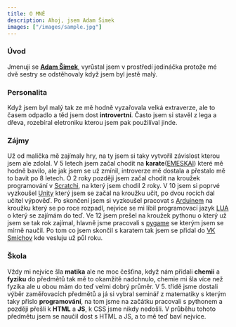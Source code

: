 ```yaml
---
title: O MNĚ
description: Ahoj, jsem Adam Šimek
images: ["/images/sample.jpg"]
---
```


### Úvod
Jmenuji se <ins>**Adam Šimek**</ins>, vyrůstal jsem v prostředí jedináčka protože mé dvě sestry se odstěhovaly když jsem byl jestě malý.

### Personalita
Když jsem byl malý tak ze mě hodně vyzařovala velká extraverze, ale to časem odpadlo a těd jsem dost **introvertní**. Často jsem si stavěl z lega a dřeva, rozebíral eletroniku kterou jsem pak použilíval jinde. 

### Zájmy
Už od malička mě zajímaly hry, na ty jsem si taky vytvořil závislost kterou jsem ale zdolal.
V 5 letech jsem začal chodit na **karate**(<a href="https://emeskai.cz" target="_blank">EMESKAI</a>) které mě hodně bavilo, ale jak jsem se už zmínil, introverze mě dostala a přestalo mě to bavit po 8 letech. O 2 roky později jsem začal chodit na kroužek programování v <a href="https://scratch.mit.edu" target="_blank">Scratchi</a>, na který jsem chodil 2 roky. V 10 jsem si poprvé vyzkoušel <a href="https://unity.com" target="_blank">Unity</a> který jsem se začal na kroužku učit, po dvou rocích dal učitel výpověď. Po skončení jsem si vyzkoušel pracovat s <a href="https://www.arduino.cc" target="_blank">Arduinem</a> na kroužku který se po roce rozpadl, nejvíce se mi líbil programovací jazyk <a href="https://www.lua.org" target="_blank">LUA</a> o který se zajímám do teď. Ve 12 jsem prešel na kroužek pythonu o který už jsem se tak rok zajímal, hlavně jsme pracovali s <a href="https://www.pygame.org/wiki/about" target="_blank">pygame</a> se kterým jsem se mírně naučil. Po tom co jsem skončil s karatem tak jsem se přidal do <a href="http://www.vksmichov.cz" target="_blank">VK Smíchov</a> kde vesluju už půl roku.

### Škola
Vždy mi nejvíce šla **matika** ale ne moc češťina, když nám přidali **chemii** a **fyziku** do předmětů tak mě to okamžitě nadchnulo, chemie mi šla více než fyzika ale u obou mám do teď velmi dobrý průměr. V 5. třídě jsme dostali výběr zaměřovacích předmětů a já si vybral seminář z matematiky s kterým taky přislo **programování**, na tom jsme na začátku pracovali s pythonem a později přešli k **HTML** a **JS**, k CSS jsme nikdy nedošli. V průběhu tohoto předmětu jsem se naučil dost s HTML a JS, a to mě teď baví nejvíce.




